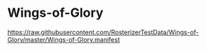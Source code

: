 # Wings-of-Glory

https://raw.githubusercontent.com/RosterizerTestData/Wings-of-Glory/master/Wings-of-Glory.manifest